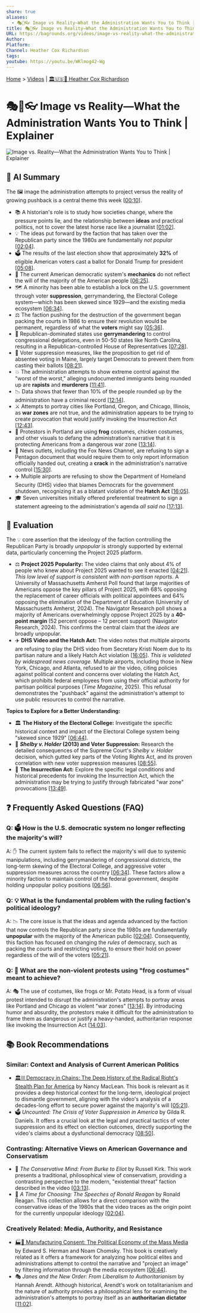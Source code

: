 ```yaml
---
share: true
aliases:
  - 🎭🤥👓 Image vs Reality—What the Administration Wants You to Think | Explainer
title: 🎭🤥👓 Image vs Reality—What the Administration Wants You to Think | Explainer
URL: https://bagrounds.org/videos/image-vs-reality-what-the-administration-wants-you-to-think-explainer
Author:
Platform:
Channel: Heather Cox Richardson
tags:
youtube: https://youtu.be/WKlmog42-Wg
---
```

[Home](../index.md) > [Videos](./index.md) | [🏛️🇺🇸📖 Heather Cox Richardson](../people/heather-cox-richardson.md)  
# 🎭🤥👓 Image vs Reality—What the Administration Wants You to Think | Explainer  
![Image vs. Reality—What the Administration Wants You to Think | Explainer](https://youtu.be/WKlmog42-Wg)  
  
## 🤖 AI Summary  
  
The 🖼️ image the administration attempts to project versus the reality of growing pushback is a central theme this week \[[00:10](http://www.youtube.com/watch?v=WKlmog42-Wg&t=10)].  
  
* 📚 A historian's role is to study how societies change, where the pressure points lie, and the relationship between **ideas** and practical politics, not to cover the latest horse race like a journalist \[[01:02](http://www.youtube.com/watch?v=WKlmog42-Wg&t=62)].  
* 💡 The ideas put forward by the faction that has taken over the Republican party since the 1980s are fundamentally *not popular* \[[02:04](http://www.youtube.com/watch?v=WKlmog42-Wg&t=124)].  
* 🗳️ The results of the last election show that approximately **32%** of eligible American voters cast a ballot for Donald Trump for president \[[05:08](http://www.youtube.com/watch?v=WKlmog42-Wg&t=308)].  
* 🚫 The current American democratic system's **mechanics** do not reflect the will of the majority of the American people \[[06:25](http://www.youtube.com/watch?v=WKlmog42-Wg&t=385)].  
* 🗺️ A minority has been able to establish a lock on the U.S. government through voter **suppression**, gerrymandering, the Electoral College system—which has been skewed since 1929—and the existing media ecosystem \[[06:34](http://www.youtube.com/watch?v=WKlmog42-Wg&t=394)].  
* ⚖️ The faction pushing for the destruction of the government began packing the courts in 1986 to ensure their revolution would be permanent, regardless of what the **voters** might say \[[05:36](http://www.youtube.com/watch?v=WKlmog42-Wg&t=336)].  
* 📝 Republican-dominated states use **gerrymandering** to control congressional delegations, even in 50-50 states like North Carolina, resulting in a Republican-controlled House of Representatives \[[07:28](http://www.youtube.com/watch?v=WKlmog42-Wg&t=448)].  
* 🛑 Voter suppression measures, like the proposition to get rid of absentee voting in Maine, largely target Democrats to prevent them from casting their ballots \[[08:21](http://www.youtube.com/watch?v=WKlmog42-Wg&t=501)].  
* 💥 The administration attempts to show extreme control against the "worst of the worst," alleging undocumented immigrants being rounded up are **rapists** and **murderers** \[[11:41](http://www.youtube.com/watch?v=WKlmog42-Wg&t=701)].  
* 📉 Data shows that fewer than 10% of the people rounded up by the administration have a criminal record \[[12:14](http://www.youtube.com/watch?v=WKlmog42-Wg&t=734)].  
* ⚔️ Attempts to portray cities like Portland, Oregon, and Chicago, Illinois, as **war zones** are not true, and the administration appears to be trying to create provocation that would justify invoking the Insurrection Act \[[12:43](http://www.youtube.com/watch?v=WKlmog42-Wg&t=763)].  
* 🐸 Protestors in Portland are using **frog** costumes, chicken costumes, and other visuals to defang the administration’s narrative that it is protecting Americans from a dangerous war zone \[[13:14](http://www.youtube.com/watch?v=WKlmog42-Wg&t=794)].  
* 📰 News outlets, including the Fox News Channel, are refusing to sign a Pentagon document that would require them to only report information officially handed out, creating a **crack** in the administration's narrative control \[[15:30](http://www.youtube.com/watch?v=WKlmog42-Wg&t=930)].  
* ✈️ Multiple airports are refusing to show the Department of Homeland Security (DHS) video that blames Democrats for the government shutdown, recognizing it as a blatant violation of the **Hatch Act** \[[16:05](http://www.youtube.com/watch?v=WKlmog42-Wg&t=965)].  
* 🎓 Seven universities initially offered preferential treatment to sign a statement agreeing to the administration's agenda *all said no* \[[17:13](http://www.youtube.com/watch?v=WKlmog42-Wg&t=1033)].  
  
## 🤔 Evaluation  
  
The 💡 core assertion that the ideology of the faction controlling the Republican Party is broadly *unpopular* is strongly supported by external data, particularly concerning the Project 2025 platform.  
  
* ⚖️ **Project 2025 Popularity:** The video claims that only about 4% of people who knew about Project 2025 wanted to see it enacted \[[04:21](http://www.youtube.com/watch?v=WKlmog42-Wg&t=261)]. *This low level of support is consistent with non-partisan reports.* A University of Massachusetts Amherst Poll found that large majorities of Americans oppose the key pillars of Project 2025, with 68% opposing the replacement of career officials with political appointees and 64% opposing the elimination of the Department of Education (University of Massachusetts Amherst, 2024). The Navigator Research poll shows a majority of Americans overwhelmingly oppose Project 2025 by a **40-point margin** (52 percent oppose – 12 percent support) (Navigator Research, 2024). This confirms the central claim that the *ideas* are broadly unpopular.  
* ✈️ **DHS Video and the Hatch Act:** The video notes that multiple airports are refusing to play the DHS video from Secretary Kristi Noem due to its partisan nature and a likely Hatch Act violation \[[16:05](http://www.youtube.com/watch?v=WKlmog42-Wg&t=965)]. *This is validated by widespread news coverage.* Multiple airports, including those in New York, Chicago, and Atlanta, refused to air the video, citing policies against political content and concerns over violating the Hatch Act, which prohibits federal employees from using their official authority for partisan political purposes (*Time Magazine*, 2025). This refusal demonstrates the "pushback" against the administration's attempt to use public resources to control the narrative.  
  
**Topics to Explore for a Better Understanding:**  
  
* 🏛️ **The History of the Electoral College:** Investigate the specific historical context and impact of the Electoral College system being "skewed since 1929" \[[06:44](http://www.youtube.com/watch?v=WKlmog42-Wg&t=404)].  
* 📖 ***Shelby v. Holder* (2013) and Voter Suppression:** Research the detailed consequences of the Supreme Court's *Shelby v. Holder* decision, which gutted key parts of the Voting Rights Act, and its proven correlation with new voter suppression measures \[[08:55](http://www.youtube.com/watch?v=WKlmog42-Wg&t=535)].  
* 📜 **The Insurrection Act:** Explore the specific legal conditions and historical precedents for invoking the Insurrection Act, which the administration may be trying to justify through fabricated "war zone" provocations \[[13:49](http://www.youtube.com/watch?v=WKlmog42-Wg&t=829)].  
  
## ❓ Frequently Asked Questions (FAQ)  
  
### Q: 🗳️ How is the U.S. democratic system no longer reflecting the majority's will?  
A: ✋ The current system fails to reflect the majority's will due to systemic manipulations, including gerrymandering of congressional districts, the long-term skewing of the Electoral College, and aggressive voter suppression measures across the country \[[06:34](http://www.youtube.com/watch?v=WKlmog42-Wg&t=394)]. These factors allow a minority faction to maintain control of the federal government, despite holding unpopular policy positions \[[06:56](http://www.youtube.com/watch?v=WKlmog42-Wg&t=416)].  
  
### Q: 💡 What is the fundamental problem with the ruling faction's political ideology?  
A: 📉 The core issue is that the ideas and agenda advanced by the faction that now controls the Republican party since the 1980s are fundamentally **unpopular** with the majority of the American public \[[02:04](http://www.youtube.com/watch?v=WKlmog42-Wg&t=124)]. Consequently, this faction has focused on changing the *rules* of democracy, such as packing the courts and restricting voting, to ensure their hold on power regardless of the will of the voters \[[05:21](http://www.youtube.com/watch?v=WKlmog42-Wg&t=321)].  
  
### Q: 🐸 What are the non-violent protests using "frog costumes" meant to achieve?  
A: 🎭 The use of costumes, like frogs or Mr. Potato Head, is a form of visual protest intended to disrupt the administration's attempts to portray areas like Portland and Chicago as violent "war zones" \[[13:14](http://www.youtube.com/watch?v=WKlmog42-Wg&t=794)]. By introducing humor and absurdity, the protestors make it difficult for the administration to frame them as dangerous or justify a heavy-handed, authoritarian response like invoking the Insurrection Act \[[14:03](http://www.youtube.com/watch?v=WKlmog42-Wg&t=843)].  
  
## 📚 Book Recommendations  
  
### Similar: Context and Analysis of Current American Politics  
  
* [🏛️⛓️ Democracy in Chains: The Deep History of the Radical Right's Stealth Plan for America](../books/democracy-in-chains-the-deep-history-of-the-radical-rights-stealth-plan-for-america.md) by Nancy MacLean. This book is relevant as it provides a deep historical context for the long-term, ideological project to dismantle government, aligning with the video's analysis of a decades-long effort to secure power against the majority's will \[[05:21](http://www.youtube.com/watch?v=WKlmog42-Wg&t=321)].  
* 🗳️ *Uncounted: The Crisis of Voter Suppression in America* by Gilda R. Daniels. It offers a crucial look at the legal and practical tactics of voter suppression and its effect on election outcomes, directly supporting the video's claims about a dysfunctional democracy \[[08:50](http://www.youtube.com/watch?v=WKlmog42-Wg&t=530)].  
  
### Contrasting: Alternative Views on American Governance and Conservatism  
  
* 📜 *The Conservative Mind: From Burke to Eliot* by Russell Kirk. This work presents a traditional, philosophical view of conservatism, providing a contrasting perspective to the modern, "existential threat" faction described in the video \[[03:13](http://www.youtube.com/watch?v=WKlmog42-Wg&t=193)].  
* 💪 *A Time for Choosing: The Speeches of Ronald Reagan* by Ronald Reagan. This collection allows for a direct comparison with the conservative ideas of the 1980s that the video traces as the origin point for the currently unpopular ideology \[[02:04](http://www.youtube.com/watch?v=WKlmog42-Wg&t=124)].  
  
### Creatively Related: Media, Authority, and Resistance  
  
* [🏭🫡 Manufacturing Consent: The Political Economy of the Mass Media](../books/manufacturing-consent.md) by Edward S. Herman and Noam Chomsky. This book is creatively related as it offers a framework for analyzing how political elites and administrations attempt to control the narrative and "project an image" by filtering information through the media ecosystem \[[06:44](http://www.youtube.com/watch?v=WKlmog42-Wg&t=404)].  
* 🎭 *Janes and the New Order: From Liberalism to Authoritarianism* by Hannah Arendt. Although historical, Arendt's work on totalitarianism and the nature of authority provides a philosophical lens for examining the administration's attempts to portray itself as an **authoritarian dictator** \[[11:02](http://www.youtube.com/watch?v=WKlmog42-Wg&t=662)].